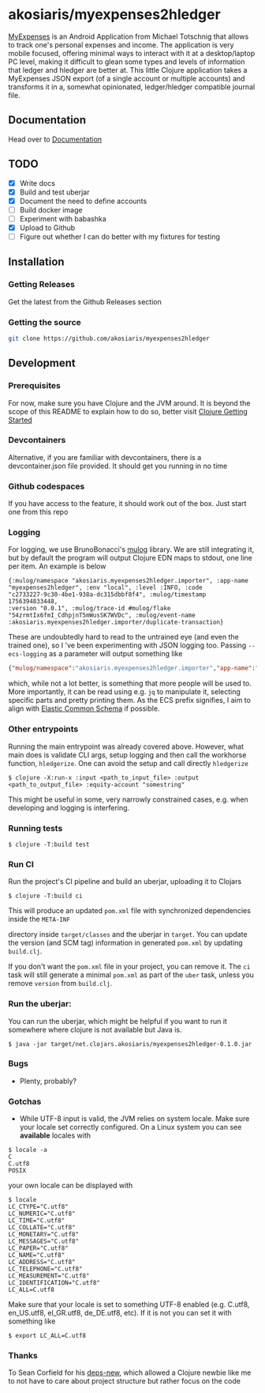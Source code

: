 # akosiaris/myexpenses2hledger

[MyExpenses](https://www.myexpenses.mobi/) is an Android Application from
Michael Totschnig that allows to track one's personal expenses and income. The
application is very mobile focused, offering minimal ways to interact with it
at a desktop/laptop PC level, making it difficult to glean some types and
levels of information that ledger and hledger are better at. This little
Clojure application takes a MyExpenses JSON export (of a single account or
multiple accounts) and transforms it in a, somewhat opinionated, ledger/hledger
compatible journal file.

## Documentation

Head over to [Documentation](doc/intro.md)

## TODO

* [x] Write docs
* [x] Build and test uberjar
* [x] Document the need to define accounts
* [ ] Build docker image
* [ ] Experiment with babashka
* [x] Upload to Github
* [ ] Figure out whether I can do better with my fixtures for testing

## Installation

### Getting Releases

Get the latest from the Github Releases section

### Getting the source

```bash
git clone https://github.com/akosiaris/myexpenses2hledger
```

## Development

### Prerequisites

For now, make sure you have Clojure and the JVM around. It is beyond the scope
of this README to explain how to do so, better visit
[Clojure Getting Started](https://clojure.org/guides/getting_started)

### Devcontainers

Alternative, if you are familiar with devcontainers, there is a
devcontainer.json file provided. It should get you running in no time

### Github codespaces

If you have access to the feature, it should work out of the box. Just start
one from this repo

### Logging
For logging, we use BrunoBonacci's
[mulog](https://github.com/BrunoBonacci/mulog) library. We are still
integrating it, but by default the program will output Clojure EDN maps to
stdout, one line per item. An example is below

```edn
{:mulog/namespace "akosiaris.myexpenses2hledger.importer", :app-name
"myexpenses2hledger", :env "local", :level :INFO, :code
"c2733227-9c30-4be1-938a-dc315dbbf8f4", :mulog/timestamp 1756394833448,
:version "0.0.1", :mulog/trace-id #mulog/flake
"54zrmtIx6fmI_CdhpjnT5mWusSK7WVDc", :mulog/event-name
:akosiaris.myexpenses2hledger.importer/duplicate-transaction}
```

These are undoubtedly hard to read to the untrained eye (and even the trained
one), so I 've been experimenting with JSON logging too. Passing
`--ecs-logging` as a parameter will output something like

```json
{"mulog/namespace":"akosiaris.myexpenses2hledger.importer","app-name":"myexpenses2hledger","env":"local","level":"INFO","code":"c2733227-9c30-4be1-938a-dc315dbbf8f4","mulog/timestamp":1756457356691,"version":"0.0.1","mulog/trace-id":"55-keDXlziZ7Z_wW9KAppy2C5Yr6RDjm","mulog/event-name":"akosiaris.myexpenses2hledger.importer/duplicate-transaction"}
```

which, while not a lot better, is something that more people will be used to.
More importantly, it can be read using e.g. `jq` to manipulate it, selecting
specific parts and pretty printing them. As the ECS prefix signifies, I aim to
align with [Elastic Common Schema](https://www.elastic.co/docs/reference/ecs)
if possible.

### Other entrypoints

Running the main entrypoint was already covered above. However, what main does
is validate CLI args, setup logging and then call the workhorse function,
`hledgerize`. One can avoid the setup and call directly `hledgerize`

```shell
$ clojure -X:run-x :input <path_to_input_file> :output <path_to_output_file> :equity-account "somestring"
```

This might be useful in some, very narrowly constrained cases, e.g. when
developing and logging is interfering.

### Running tests
```shell
$ clojure -T:build test
```

###  Run CI

Run the project's CI pipeline and build an uberjar, uploading it to Clojars

```shell
$ clojure -T:build ci
```

This will produce an updated `pom.xml` file with synchronized dependencies
inside the `META-INF`

directory inside `target/classes` and the uberjar in `target`. You can update
the version (and SCM tag) information in generated `pom.xml` by updating
`build.clj`.

If you don't want the `pom.xml` file in your project, you can remove it. The
`ci` task will still generate a minimal `pom.xml` as part of the `uber` task,
unless you remove `version` from `build.clj`.

### Run the uberjar:

You can run the uberjar, which might be helpful if you want to run it somewhere
where clojure is not available but Java is.

```shell
$ java -jar target/net.clojars.akosiaris/myexpenses2hledger-0.1.0.jar
```


### Bugs

* Plenty, probably?

### Gotchas

* While UTF-8 input is valid, the JVM relies on system locale. Make sure your
  locale set correctly configured. On a Linux system you can see **available**
locales with

```shell
$ locale -a
C
C.utf8
POSIX
```

your own locale can be displayed with

```shell
$ locale
LC_CTYPE="C.utf8"
LC_NUMERIC="C.utf8"
LC_TIME="C.utf8"
LC_COLLATE="C.utf8"
LC_MONETARY="C.utf8"
LC_MESSAGES="C.utf8"
LC_PAPER="C.utf8"
LC_NAME="C.utf8"
LC_ADDRESS="C.utf8"
LC_TELEPHONE="C.utf8"
LC_MEASUREMENT="C.utf8"
LC_IDENTIFICATION="C.utf8"
LC_ALL=C.utf8
```

Make sure that your locale is set to something UTF-8 enabled (e.g. C.utf8,
en\_US.utf8, el\_GR.utf8, de\_DE.utf8, etc). If it is not you can set it with
something like

```shell
$ export LC_ALL=C.utf8
```

### Thanks

To Sean Corfield for his [deps-new](https://github.com/seancorfield/deps-new),
which allowed a Clojure newbie like me to not have to care about project
structure but rather focus on the code
